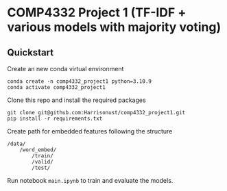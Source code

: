 # COMP4332 Project 1 (TF-IDF + various models with majority voting)

## Quickstart
Create an new conda virtual environment 
```
conda create -n comp4332_project1 python=3.10.9
conda activate comp4332_project1
```
Clone this repo and install the required packages
```
git clone git@github.com:Harrisonust/comp4332_project1.git
pip install -r requirements.txt
```
Create path for embedded features following the structure
```
/data/
    /word_embed/
        /train/
        /valid/
        /test/
```

Run notebook `main.ipynb` to train and evaluate the models.